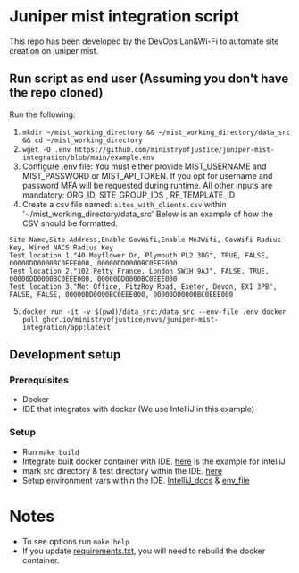 # Juniper mist integration script

This repo has been developed by the DevOps Lan&Wi-Fi to automate site creation on juniper mist.

## Run script as end user (Assuming you don't have the repo cloned)

Run the following:

1. `mkdir ~/mist_working_directory && ~/mist_working_directory/data_src && cd ~/mist_working_directory`
2. `wget -O .env https://github.com/ministryofjustice/juniper-mist-integration/blob/main/example.env`
3. Configure .env file:
   You must either provide MIST_USERNAME and MIST_PASSWORD or MIST_API_TOKEN. If you opt for username
   and password MFA will be requested during runtime. All other inputs are mandatory: ORG_ID, SITE_GROUP_IDS
   , RF_TEMPLATE_ID
4. Create a csv file named: `sites_with_clients.csv` within '~/mist_working_directory/data_src'
Below is an example of how the CSV should be formatted.
```
Site Name,Site Address,Enable GovWifi,Enable MoJWifi, GovWifi Radius Key, Wired NACS Radius Key
Test location 1,"40 Mayflower Dr, Plymouth PL2 3DG", TRUE, FALSE, 00000DD0000BC0EEE000, 00000DD0000BC0EEE000
Test location 2,"102 Petty France, London SW1H 9AJ", FALSE, TRUE, 00000DD0000BC0EEE000, 00000DD0000BC0EEE000
Test location 3,"Met Office, FitzRoy Road, Exeter, Devon, EX1 3PB", FALSE, FALSE, 00000DD0000BC0EEE000, 00000DD0000BC0EEE000
```
5. `docker run -it -v $(pwd)/data_src:/data_src --env-file .env docker pull ghcr.io/ministryofjustice/nvvs/juniper-mist-integration/app:latest`

## Development setup

### Prerequisites

- Docker
- IDE that integrates with docker (We use IntelliJ in this example)

### Setup

- Run `make build`
- Integrate built docker container with IDE. [here](https://www.jetbrains.com/help/idea/configuring-remote-python-sdks.html#2546d02c) is the example for intelliJ
- mark src directory & test directory within the IDE. [here](https://www.jetbrains.com/help/idea/content-roots.html)
- Setup environment vars within the IDE. [IntelliJ_docs](https://www.jetbrains.com/help/objc/add-environment-variables-and-program-arguments.html) & [env_file](example.env)

# Notes

- To see options run `make help`
- If you update [requirements.txt](src/requirements.txt), you will need to rebuild the docker container.

